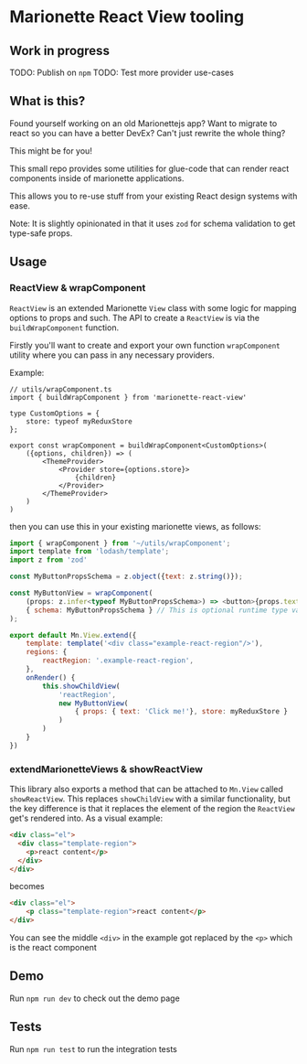 # Marionette React View tooling

## Work in progress
TODO: Publish on `npm`
TODO: Test more provider use-cases

## What is this?

Found yourself working on an old Marionettejs app? Want to migrate to react so you can have a better DevEx? Can't just rewrite the whole thing?

This might be for you!

This small repo provides some utilities for glue-code that can render react components inside of marionette applications.

This allows you to re-use stuff from your existing React design systems with ease.

Note: It is slightly opinionated in that it uses `zod` for schema validation to get type-safe props.

## Usage

### ReactView & wrapComponent

`ReactView` is an extended Marionette `View` class with some logic for mapping options to props and such.
The API to create a `ReactView` is via the `buildWrapComponent` function.

Firstly you'll want to create and export your own function `wrapComponent` utility where you can pass in any necessary providers.

Example:
```tsx
// utils/wrapComponent.ts
import { buildWrapComponent } from 'marionette-react-view'

type CustomOptions = {
    store: typeof myReduxStore
};

export const wrapComponent = buildWrapComponent<CustomOptions>(
    ({options, children}) => (
        <ThemeProvider>
            <Provider store={options.store}>
                {children}
            </Provider>
        </ThemeProvider>
    )
)
```

then you can use this in your existing marionette views, as follows:

```js
import { wrapComponent } from '~/utils/wrapComponent';
import template from 'lodash/template';
import z from 'zod'

const MyButtonPropsSchema = z.object({text: z.string()});

const MyButtonView = wrapComponent(
    (props: z.infer<typeof MyButtonPropsSchema>) => <button>{props.text}</button>, 
    { schema: MyButtonPropsSchema } // This is optional runtime type validation
);

export default Mn.View.extend({
    template: template('<div class="example-react-region"/>'),
    regions: {
        reactRegion: '.example-react-region',
    },
    onRender() {
        this.showChildView(
            'reactRegion', 
            new MyButtonView(
                { props: { text: 'Click me!'}, store: myReduxStore }
            )
        )
    }
})
```


### extendMarionetteViews & showReactView

This library also exports a method that can be attached to `Mn.View` called `showReactView`.
This replaces `showChildView` with a similar functionality, but the key difference is that it replaces
the element of the region the `ReactView` get's rendered into. As a visual example:

```html
<div class="el">
  <div class="template-region">
    <p>react content</p>
  </div>
</div>
```

becomes

```html
<div class="el">
    <p class="template-region">react content</p>
</div>
```

You can see the middle `<div>` in the example got replaced by the `<p>` which is the react component

## Demo

Run `npm run dev` to check out the demo page

## Tests

Run `npm run test` to run the integration tests

